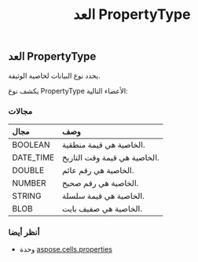 ﻿---
title: العد PropertyType
second_title: Aspose.Cells for Python via .NET API المراجع
description:
type: docs
weight: 90
url: /ar/python-net/aspose.cells.properties/propertytype/
is_root: false
---
##  العد PropertyType
يحدد نوع البيانات لخاصية الوثيقة.



يكشف نوع PropertyType الأعضاء التالية:

###  مجالات
| مجال| وصف|
| :- | :- |
| BOOLEAN | الخاصية هي قيمة منطقية.|
| DATE_TIME |الخاصية هي قيمة وقت التاريخ.|
| DOUBLE | الخاصية هي رقم عائم.|
| NUMBER | الخاصية هي رقم صحيح.|
| STRING | الخاصية هي قيمة سلسلة.|
| BLOB | الخاصية هي صفيف بايت.|



###  أنظر أيضا
* وحدة [aspose.cells.properties](..)
